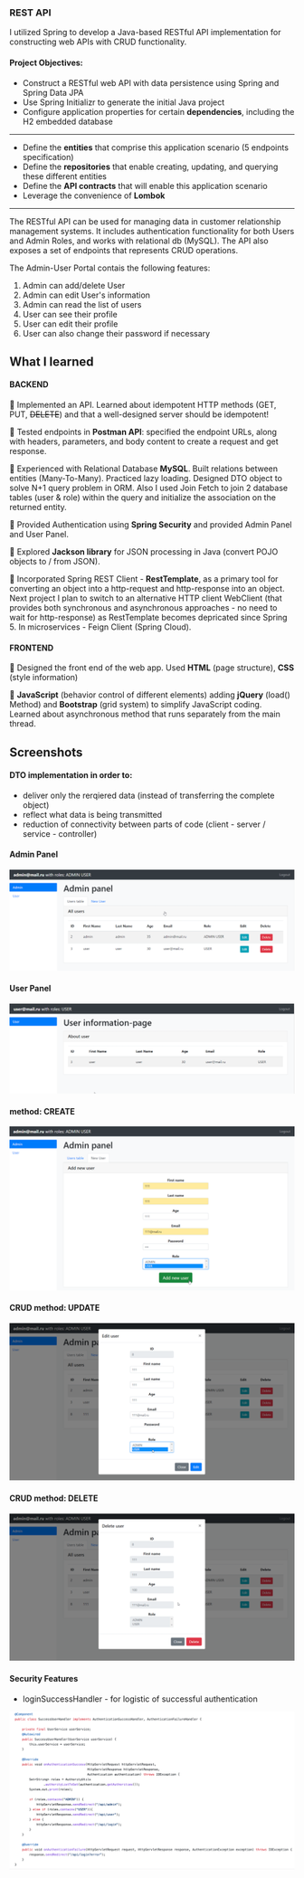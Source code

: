### REST API

I utilized Spring to develop a Java-based RESTful API implementation for constructing web APIs with CRUD functionality.

#### Project Objectives:
- Construct a RESTful web API with data persistence using Spring and Spring Data JPA
- Use Spring Initializr to generate the initial Java project
- Configure application properties for certain **dependencies**, including the H2 embedded database  
 ----   
- Define the **entities** that comprise this application scenario (5 endpoints specification)
- Define the **repositories** that enable creating, updating, and querying these different entities
- Define the **API contracts** that will enable this application scenario
- Leverage the convenience of **Lombok**  
 ----   

The RESTful API can be used for managing data in customer relationship management systems. It includes authentication functionality for both Users and Admin Roles, and works with relational db (MySQL). The API also exposes a set of endpoints that represents CRUD operations.

The Admin-User Portal contais the following features:
1. Admin can add/delete User
2. Admin can edit User's information
3. Admin can read the list of users
4. User can see their profile
5. User can edit their profile
6. User can also change their password if necessary


## What I learned

#### BACKEND
  
🧩 Implemented an API. Learned about idempotent HTTP methods (GET, PUT, ~~DELETE~~) and that a well-designed server should be idempotent!

🧩 Tested endpoints in **Postman API**: specified the endpoint URLs, along with headers, parameters, and body content to create a request and get response.

🧩 Experienced with Relational Database **MySQL**. Built relations between entities (Many-To-Many). Practiced lazy loading. Designed DTO object to solve N+1 query problem in ORM. Also I used Join Fetch to join 2 database tables (user & role) within the query and initialize the association on the returned entity. 

🧩 Provided Authentication using **Spring Security** and provided Admin Panel and User Panel. 

🧩 Explored **Jackson library** for JSON processing in Java (convert POJO objects to / from JSON).

🧩 Incorporated Spring REST Client - **RestTemplate**, as a primary tool for converting an object into a http-request and http-response into an object. Next project I plan to switch to an alternative HTTP client WebClient (that provides both synchronous and asynchronous approaches - no need to wait for http-response) as RestTemplate becomes depricated since Spring 5. In microservices - Feign Client (Spring Cloud).
  
#### FRONTEND
  
🧩 Designed the front end of the web app. Used **HTML** (page structure), **CSS** (style information)

🧩 **JavaScript** (behavior control of different elements) adding **jQuery** (load() Method) and  **Bootstrap** (grid system) to simplify JavaScript coding. Learned about asynchronous method that runs separately from the main thread.

## Screenshots 

#### DTO implementation in order to:
- deliver only the rerqiered data (instead of transferring the complete object)
- reflect what data is being transmitted
- reduction of connectivity between parts of code (client - server / service - controller)


#### Admin Panel 
  
 ![alt-текст](https://github.com/e-terven/315_restapi/blob/225666ec53456f4b43ee1c134739342b1e7baea3/images/Screenshot%202023-07-16%20at%2019.47.37.png)
 


#### User Panel
  
 ![alt-текст](https://github.com/e-terven/315_restapi/blob/d43f5501e52687325cc5bb5ea58278795e8ca478/images/Screenshot%202023-07-16%20at%2019.47.21.png)

#### method: CREATE
![alt-текст](https://github.com/e-terven/315_restapi/blob/1e82f13174b2843b4c68799aa6fc0f28bd34ddc9/images/Create%202023-07-16%20at%2020.01.39.png)

#### CRUD method: UPDATE
![alt-текст](https://github.com/e-terven/315_restapi/blob/f4193ad92aee4be8b63614a21d5f779b7da79d4a/images/Edit%202023-07-16%20at%2020.01.54.png)

#### CRUD method: DELETE
![alt-текст](https://github.com/e-terven/315_restapi/blob/724b6177219bdbad2d347505768bcec20b9b616c/images/Delete%202023-07-16%20at%2020.02.07.png)

#### Security Features
 - loginSuccessHandler - for logistic of successful authentication
     
![alt-текст](https://github.com/e-terven/315_restapi/blob/25b885a8c9d2ae437860604f0be8e62e7749fad0/images/Screenshot%202023-07-16%20at%2020.09.40.png)
   




